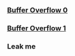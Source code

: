 ### [Buffer Overflow 0](https://github.com/Eunseo-Lee/Computer-Journey/tree/master/CTF%20Writeup/2018/PicoCTF%202018/Binary%20Exploitation/Buffer%20Overflow%200)

### [Buffer Overflow 1](https://github.com/Eunseo-Lee/Computer-Journey/tree/master/CTF%20Writeup/2018/PicoCTF%202018/Binary%20Exploitation/Buffer%20Overflow%201)

### Leak me
